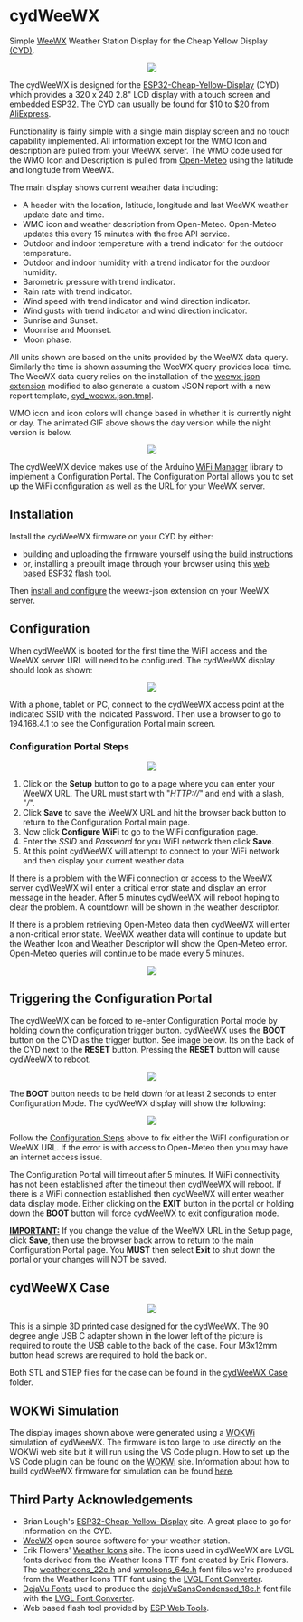 # cydWeeWX
Simple [WeeWX](https://www.weewx.com/) Weather Station Display for the Cheap Yellow Display [(CYD)](https://github.com/witnessmenow/ESP32-Cheap-Yellow-Display).

<p align="center">
  <img src="./images/cydWeeWX.gif" />
</p>

The cydWeeWX is designed for the [ESP32-Cheap-Yellow-Display](https://github.com/witnessmenow/ESP32-Cheap-Yellow-Display) (CYD) which provides a  320 x 240 2.8" LCD display with a touch screen and embedded ESP32. The CYD can usually be found for $10 to $20 from [AliExpress](https://www.aliexpress.com/w/wholesale-esp32-cheap-yellow-display.html?spm=a2g0o.productlist.auto_suggest.2.379fEl3aEl3atZ).

Functionality is fairly simple with a single main display screen and no touch capability implemented. All information except for the WMO Icon and description are pulled from your WeeWX server. The WMO code used for the WMO Icon and Description is pulled from [Open-Meteo](https://open-meteo.com/) using the latitude and longitude from WeeWX. 

The main display shows current weather data including:

* A header with the location, latitude, longitude and last WeeWX weather update date and time.
* WMO icon and weather description from Open-Meteo. Open-Meteo updates this every 15 minutes with the free API service.
* Outdoor and indoor temperature with a trend indicator for the outdoor temperature.
* Outdoor and indoor humidity with a trend indicator for the outdoor humidity.
* Barometric pressure with trend indicator.
* Rain rate with trend indicator.
* Wind speed with trend indicator and wind direction indicator.
* Wind gusts with trend indicator and wind direction indicator.
* Sunrise and Sunset.
* Moonrise and Moonset.
* Moon phase.

All units shown are based on the units provided by the WeeWX data query. Similarly the time is shown assuming the WeeWX query provides local time. The WeeWX data query relies on the installation of the [weewx-json extension](https://github.com/teeks99/weewx-json) modified to also generate a custom JSON report with a new report template, [cyd_weewx.json.tmpl](./WeeWX/cyd_weewx.json.tmpl).

WMO icon and icon colors will change based in whether it is currently night or day. The animated GIF above shows the day version while the night version is below.

<p align="center">
  <img src="./images/cydWeeWXNight.jpg" />
</p>

The cydWeeWX device makes use of the Arduino [WiFi Manager](https://github.com/tzapu/WiFiManager) library to implement a Configuration Portal. The Configuration Portal allows you to set up the WiFi configuration as well as the URL for your WeeWX server.

## Installation

Install the cydWeeWX firmware on your CYD by either:
* building and uploading the firmware yourself using the [build instructions](./cydWeeWX/README.md)
* or, installing a prebuilt image through your browser using this [web based ESP32 flash tool](https://hcomet.github.io/cydWeeWX/cydWeeWXFlash.html). 

Then [install and configure](./WeeWX/README.md) the weewx-json extension on your WeeWX server.

## Configuration

When cydWeeWX is booted for the first time the WiFI access and the WeeWX server URL will need to be configured. The cydWeeWX display should look as shown:

<p align="center">
  <img src="./images/apConfigMessage.jpg" />
</p>

With a phone, tablet or PC, connect to the cydWeeWX access point at the indicated SSID with the indicated Password. Then use a browser to go to 194.168.4.1 to see the Configuration Portal main screen.

### Configuration Portal Steps

<p align="center">
  <img src="./images/configuration.png" />
</p>

1. Click on the **Setup** button to go to a page where you can enter your WeeWX URL. The URL must start with "_HTTP://_" and end with a slash, "_/_".
2. Click **Save** to save the WeeWX URL and hit the browser back button to return to the Configuration Portal main page.
3. Now click **Configure WiFi** to go to the WiFi configuration page.
4. Enter the _SSID_ and _Password_ for you WiFI network then click **Save**.
5. At this point cydWeeWX will attempt to connect to your WiFi network and then display your current weather data.

If there is a problem with the WiFi connection or access to the WeeWX server cydWeeWX will enter a critical error state and display an error message in the header. After 5 minutes cydWeeWX will reboot hoping to clear the problem. A countdown will be shown in the weather descriptor.

If there is a problem retrieving Open-Meteo data then cydWeeWX will enter a non-critical error state. WeeWX weather data will continue to update but the Weather Icon and Weather Descriptor will show the Open-Meteo error. Open-Meteo queries will continue to be made every 5 minutes.

<p align="center">
  <img src="./images/cydWeeWXError.gif" />
</p>

## Triggering the Configuration Portal

The cydWeeWX can be forced to re-enter Configuration Portal mode by holding down the configuration trigger button. cydWeeWX uses the **BOOT** button on the CYD as the trigger button. See image below. Its on the back of the CYD next to the **RESET** button.  Pressing the **RESET** button will cause cydWeeWX to reboot.

<p align="center">
  <img src="./images/esp32cydBack.jpg" />
</p>

The **BOOT** button needs to be held down for at least 2 seconds to enter Configuration Mode. The cydWeeWX display will show the following:

<p align="center">
  <img src="./images/stConfigMessage.jpg" />
</p>

Follow the [Configuration Steps](#configuration-steps) above to fix either the WiFI configuration or WeeWX URL. If the error is with access to Open-Meteo then you may have an internet access issue.

The Configuration Portal will timeout after 5 minutes. If WiFi connectivity has not been established after the timeout then cydWeeWX will reboot. If there is a WiFi connection established then cydWeeWX will enter weather data display mode. Either clicking on the **EXIT** button in the portal or holding down the **BOOT** button will force cydWeeWX to exit configuration mode.

<u>**IMPORTANT:**</u> If you change the value of the WeeWX URL in the Setup page, click **Save**, then use the browser back arrow to return to the main Configuration Portal page. You **MUST** then select **Exit** to shut down the portal or your changes will NOT be saved.

## cydWeeWX Case

<p align="center">
  <img src="./images/cydWeeWXCase.jpg" />
</p>

This is a simple 3D printed case designed for the cydWeeWX. The 90 degree angle USB C adapter shown in the lower left of the picture is required to route the USB cable to the back of the case. Four M3x12mm button head screws are required to hold the back on.

Both STL and STEP files for the case can be found in the [cydWeeWX Case](./cydWeeWX%20Case/) folder.

## WOKWi Simulation

The display images shown above were generated using a [WOKWi](https://wokwi.com) simulation of cydWeeWX. The firmware is too large to use directly on the WOKWi web site but it will run using the VS Code plugin. How to set up the VS Code plugin can be found on the [WOKWi](https://docs.wokwi.com/vscode/getting-started) site. Information about how to build cydWeeWX firmware for simulation can be found [here](./WOKWi/README.md).

## Third Party Acknowledgements

* Brian Lough's [ESP32-Cheap-Yellow-Display](https://github.com/witnessmenow/ESP32-Cheap-Yellow-Display/tree/main) site. A great place to go for information on the CYD.
* [WeeWX](https://www.weewx.com/) open source software for your weather station.
* Erik Flowers' [Weather Icons](https://erikflowers.github.io/weather-icons/) site. The icons used in cydWeeWX are LVGL fonts derived from the Weather Icons TTF font created by Erik Flowers. The [weatherIcons_22c.h](./cydWeeWX/weatherIcons_22c.h) and [wmoIcons_64c.h](./cydWeeWX/wmoIcons_64c.h) font files we're produced from the Weather Icons TTF font using the [LVGL Font Converter](https://lvgl.io/tools/fontconverter).
* [DejaVu Fonts](https://dejavu-fonts.github.io/) used to produce the [dejaVuSansCondensed_18c.h](./cydWeeWX/dejaVuSansCondensed_18c.h) font file with the [LVGL Font Converter](https://lvgl.io/tools/fontconverter).
* Web based flash tool provided by [ESP Web Tools](https://esphome.github.io/esp-web-tools/).
